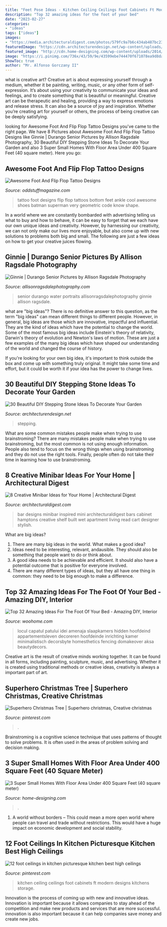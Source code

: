 ```yaml
---
title: "Feet Pose Ideas - Kitchen Ceiling Ceilings Foot Cabinets Ft Modern Designs Kitchens Storage"
description: "Top 32 amazing ideas for the foot of your bed"
date: "2023-02-27"
categories:
- "ideas"
tags: ["ideas"]
images:
- "https://media.architecturaldigest.com/photos/579fc9a7b6c434ab487bc23d/master/pass/Hunter-Brentwood-home-tour_03.JPG"
featuredImage: "https://cdn.architecturendesign.net/wp-content/uploads/2015/12/AD-Beautiful-DIY-Stepping-Stone-Ideas-To-Decorate-Your-Garden-01.jpg"
featured_image: "http://cdn.home-designing.com/wp-content/uploads/2014/09/small-modern-bathroom.jpg"
image: "https://i.pinimg.com/736x/43/59/9e/43599ebe744470f671078ea9d8da340f.jpg"
ShowToc: true
author: "Mr. Alfonso Gorczany II"
---
```



what is creative art?
Creative art is about expressing yourself through a medium, whether it be painting, writing, music, or any other form of self-expression. It’s about using your creativity to communicate your ideas and feelings, and to create something that is beautiful or meaningful.
Creative art can be therapeutic and healing, providing a way to express emotions and release stress. It can also be a source of joy and inspiration. Whether you’re creating art for yourself or others, the process of being creative can be deeply satisfying.

	

		
looking for Awesome Foot And Flip Flop Tattoo Designs you've came to the right page. We have 8 Pictures about Awesome Foot And Flip Flop Tattoo Designs like Ginnie | Durango Senior Pictures by Allison Ragsdale Photography, 30 Beautiful DIY Stepping Stone Ideas To Decorate Your Garden and also 3 Super Small Homes With Floor Area Under 400 Square Feet (40 square meter). Here you go:
		
    
## Awesome Foot And Flip Flop Tattoo Designs

<img loading=lazy src="https://oddstuffmagazine.com/wp-content/uploads/2013/08/Feet-Tattoo-Designs-42.jpg" onerror="this.onerror=null;this.src='https://tse4.mm.bing.net/th?id=OIP.J41SCMpCkMpFfzPOER_fsQHaJ4&amp;pid=15.1';" alt="Awesome Foot And Flip Flop Tattoo Designs">

_Source: oddstuffmagazine.com_

>tattoo foot designs flip flop tattoos bottom feet ankle cool awesome shoes batman superman very geometric code know shape. 

	

In a world where we are constantly bombarded with advertising telling us what to buy and how to behave, it can be easy to forget that we each have our own unique ideas and creativity. However, by harnessing our creativity, we can not only make our lives more enjoyable, but also come up with new solutions to problems both big and small. The following are just a few ideas on how to get your creative juices flowing.

    
## Ginnie | Durango Senior Pictures By Allison Ragsdale Photography

<img loading=lazy src="https://allisonragsdalephotography.com/wp-content/uploads/2013/07/allisonragsdalephotography-3187.jpg" onerror="this.onerror=null;this.src='https://tse3.mm.bing.net/th?id=OIP.4QKLdOfTLhh5JsezdDeo3wHaE7&amp;pid=15.1';" alt="Ginnie | Durango Senior Pictures by Allison Ragsdale Photography">

_Source: allisonragsdalephotography.com_

>senior durango water portraits allisonragsdalephotography ginnie allison ragsdale. 

	

what are "big ideas"?
There is no definitive answer to this question, as the term "big ideas" can mean different things to different people. However, in general, big ideas are those which are innovative, impactful and influential. They are the kind of ideas which have the potential to change the world.
Some of the most famous big ideas include Einstein's theory of relativity, Darwin's theory of evolution and Newton's laws of motion. These are just a few examples of the many big ideas which have shaped our understanding of the world and changed the course of history.

If you're looking for your own big idea, it's important to think outside the box and come up with something truly original. It might take some time and effort, but it could be worth it if your idea has the power to change lives.

    
## 30 Beautiful DIY Stepping Stone Ideas To Decorate Your Garden

<img loading=lazy src="https://cdn.architecturendesign.net/wp-content/uploads/2015/12/AD-Beautiful-DIY-Stepping-Stone-Ideas-To-Decorate-Your-Garden-01.jpg" onerror="this.onerror=null;this.src='https://tse3.mm.bing.net/th?id=OIP.WCyNgcgusMsi35RbYqbaAgHaJ4&amp;pid=15.1';" alt="30 Beautiful DIY Stepping Stone Ideas To Decorate Your Garden">

_Source: architecturendesign.net_

>stepping. 

	

What are some common mistakes people make when trying to use brainstroming?
There are many mistakes people make when trying to use brainstroming, but the most common is not using enough information. People also tend to focus on the wrong things when using brainstroming and they do not use the right tools. Finally, people often do not take their time in learning how to use brainstroming.

    
## 8 Creative Minibar Ideas For Your Home | Architectural Digest

<img loading=lazy src="https://media.architecturaldigest.com/photos/579fc9a7b6c434ab487bc23d/master/pass/Hunter-Brentwood-home-tour_03.JPG" onerror="this.onerror=null;this.src='https://tse1.mm.bing.net/th?id=OIP._oMNgaMGG4NQ-a_fr_2akwHaLH&amp;pid=15.1';" alt="8 Creative Minibar Ideas for Your Home | Architectural Digest">

_Source: architecturaldigest.com_

>bar designs minibar inspired mini architecturaldigest bars cabinet hamptons creative shelf built wet apartment living read cart designer stylish. 

	

What are big ideas?
1. There are many big ideas in the world. What makes a good idea?
2. Ideas need to be interesting, relevant, andausible. They should also be something that people want to do or think about.
3. A good idea needs to be achievable and efficient. It should also have a potential outcome that is positive for everyone involved.
4. There are many different types of ideas, but they all have one thing in common: they need to be big enough to make a difference.

    
## Top 32 Amazing Ideas For The Foot Of Your Bed - Amazing DIY, Interior

<img loading=lazy src="https://www.woohome.com/wp-content/uploads/2016/01/foot-of-the-bed-08.jpg" onerror="this.onerror=null;this.src='https://tse4.mm.bing.net/th?id=OIP.f-nnWtRoqOtUD_7vq7XejgHaJ4&amp;pid=15.1';" alt="Top 32 Amazing Ideas For The Foot Of Your Bed - Amazing DIY, Interior">

_Source: woohome.com_

>locul capatul patului idei amenaja slaapkamers hidden hoofdeind appartementsleven decoreren hoofdeinde inrichting kamer minimalistisch decorsbyte homesthetics fencing domakeover aksa beautydecors. 

	

Creative art is the result of creative minds working together. It can be found in all forms, including painting, sculpture, music, and advertising. Whether it is created using traditional methods or creative ideas, creativity is always a important part of art.

    
## Superhero Christmas Tree | Superhero Christmas, Creative Christmas

<img loading=lazy src="https://i.pinimg.com/736x/3e/fc/87/3efc8772f8c9ea2f4de6bb80920e79d5.jpg" onerror="this.onerror=null;this.src='https://tse2.mm.bing.net/th?id=OIP.hkMUuFJW6Uv2-SLZwCMKugHaPN&amp;pid=15.1';" alt="Superhero Christmas Tree | Superhero christmas, Creative christmas">

_Source: pinterest.com_

>. 

	

Brainstroming is a cognitive science technique that uses patterns of thought to solve problems. It is often used in the areas of problem solving and decision making.

    
## 3 Super Small Homes With Floor Area Under 400 Square Feet (40 Square Meter)

<img loading=lazy src="http://cdn.home-designing.com/wp-content/uploads/2014/09/small-modern-bathroom.jpg" onerror="this.onerror=null;this.src='https://tse4.mm.bing.net/th?id=OIP.Et_I6clem6h-oC32_Q6PegHaJ3&amp;pid=15.1';" alt="3 Super Small Homes With Floor Area Under 400 Square Feet (40 square meter)">

_Source: home-designing.com_

>. 

	

1. A world without borders – This could mean a more open world where people can travel and trade without restrictions. This would have a huge impact on economic development and social stability. 

    
## 12 Foot Ceilings In Kitchen Picturesque Kitchen Best High Ceilings

<img loading=lazy src="https://i.pinimg.com/736x/43/59/9e/43599ebe744470f671078ea9d8da340f.jpg" onerror="this.onerror=null;this.src='https://tse2.mm.bing.net/th?id=OIP.5EAdWG_RSEkHsSgIm9N6RwHaJ_&amp;pid=15.1';" alt="12 foot ceilings in kitchen picturesque kitchen best high ceilings">

_Source: pinterest.com_

>kitchen ceiling ceilings foot cabinets ft modern designs kitchens storage. 

	

Innovation is the process of coming up with new and innovative ideas. Innovation is important because it allows companies to stay ahead of the competition and make new products and services that are more successful. innovation is also important because it can help companies save money and create new jobs.

